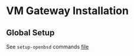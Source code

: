 # VM Gateway Installation

## Global Setup

See `setup-openbsd` commands [file](/cmd/setup-openbsd.sh)
